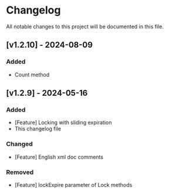 # Changelog

All notable changes to this project will be documented in this file.

## [v1.2.10] - 2024-08-09

### Added
- Count method

## [v1.2.9] - 2024-05-16

### Added
- [Feature] Locking with sliding expiration
- This changelog file

### Changed
- [Feature] English xml doc comments

### Removed
- [Feature] lockExpire parameter of Lock methods

